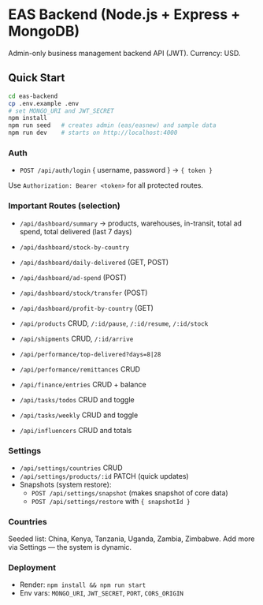# EAS Backend (Node.js + Express + MongoDB)

Admin-only business management backend API (JWT). Currency: USD.

## Quick Start

```bash
cd eas-backend
cp .env.example .env
# set MONGO_URI and JWT_SECRET
npm install
npm run seed   # creates admin (eas/easnew) and sample data
npm run dev    # starts on http://localhost:4000
```

### Auth
- `POST /api/auth/login` { username, password } → `{ token }`

Use `Authorization: Bearer <token>` for all protected routes.

### Important Routes (selection)
- `/api/dashboard/summary` → products, warehouses, in-transit, total ad spend, total delivered (last 7 days)
- `/api/dashboard/stock-by-country`
- `/api/dashboard/daily-delivered` (GET, POST)
- `/api/dashboard/ad-spend` (POST)
- `/api/dashboard/stock/transfer` (POST)
- `/api/dashboard/profit-by-country` (GET)

- `/api/products` CRUD, `/:id/pause`, `/:id/resume`, `/:id/stock`

- `/api/shipments` CRUD, `/:id/arrive`

- `/api/performance/top-delivered?days=8|28`
- `/api/performance/remittances` CRUD

- `/api/finance/entries` CRUD + balance

- `/api/tasks/todos` CRUD and toggle
- `/api/tasks/weekly` CRUD and toggle

- `/api/influencers` CRUD and totals

### Settings
- `/api/settings/countries` CRUD
- `/api/settings/products/:id` PATCH (quick updates)
- Snapshots (system restore):
  - `POST /api/settings/snapshot` (makes snapshot of core data)
  - `POST /api/settings/restore` with `{ snapshotId }`

### Countries
Seeded list: China, Kenya, Tanzania, Uganda, Zambia, Zimbabwe. Add more via Settings — the system is dynamic.

### Deployment
- Render: `npm install && npm run start`
- Env vars: `MONGO_URI`, `JWT_SECRET`, `PORT`, `CORS_ORIGIN`

